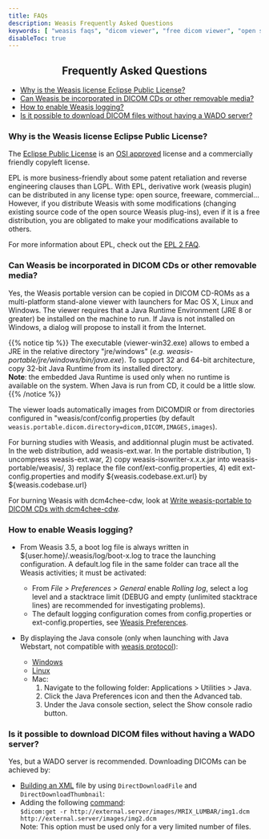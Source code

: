 ```yaml
---
title: FAQs
description: Weasis Frequently Asked Questions
keywords: [ "weasis faqs", "dicom viewer", "free dicom viewer", "open source dicom viewer", "weasis dicom viewer",  "multi-platform dicom viewer", "dicom", "pacs", "pacs viewer" ]
disableToc: true
---
```


## <center>Frequently Asked Questions</center>

 - [Why is the Weasis license Eclipse Public License?](#why-is-the-weasis-license-eclipse-public-license)
 - [Can Weasis be incorporated in DICOM CDs or other removable media?](#can-weasis-be-incorporated-in-dicom-cds-or-other-removable-media)
 - [How to enable Weasis logging?](#how-to-enable-weasis-logging)
 - [Is it possible to download DICOM files without having a WADO server?](#is-it-possible-to-download-dicom-files-without-having-a-wado-server)

### Why is the Weasis license Eclipse Public License? ###
The <a target="_blank" href="http://www.eclipse.org/legal/epl-v20.html">Eclipse Public License</a> is an <a target="_blank" href="http://www.opensource.org">OSI approved</a> license and a commercially friendly copyleft license.

EPL is more business-friendly about some patent retaliation and reverse engineering clauses than LGPL. With EPL, derivative work (weasis plugin) can be distributed in any license type: open source, freeware, commercial... However, if you distribute Weasis with some modifications (changing existing source code of the open source Weasis plug-ins), even if it is a free distribution, you are obligated to make your modifications available to others.

For more information about EPL, check out the <a target="_blank" href="http://www.eclipse.org/legal/epl-2.0/faq.php">EPL 2 FAQ</a>.

### Can Weasis be incorporated in DICOM CDs or other removable media? ###
Yes, the Weasis portable version can be copied in DICOM CD-ROMs as a multi-platform stand-alone viewer with launchers for Mac OS X, Linux and Windows. The viewer requires that a Java Runtime Environment (JRE 8 or greater) be installed on the machine to run. If Java is not installed on Windows, a dialog will propose to install it from the Internet.

{{% notice tip %}}
The executable (viewer-win32.exe) allows to embed a JRE in the relative directory "jre/windows" (_e.g. weasis-portable/jre/windows/bin/java.exe_). To support 32 and 64-bit architecture, copy 32-bit Java Runtime from its installed directory.<br>
**Note**: the embedded Java Runtime is used only when no runtime is available on the system. When Java is run from CD, it could be a little slow.
{{% /notice %}}

The viewer loads automatically images from DICOMDIR or from directories configured in "weasis/conf/config.properties (by default `weasis.portable.dicom.directory=dicom,DICOM,IMAGES,images`).

For burning studies with Weasis, and additionnal plugin must be activated. In the web distribution, add weasis-ext.war. In the portable distribution, 1) uncompress weasis-ext.war, 2) copy weasis-isowriter-x.x.x.jar into weasis-portable/weasis/, 3) replace the file conf/ext-config.properties, 4) edit ext-config.properties and modify ${weasis.codebase.ext.url} by ${weasis.codebase.url}

For burning Weasis with dcm4chee-cdw, look at [Write weasis-portable to DICOM CDs with dcm4chee-cdw](../old/dcm4chee/#write-weasis-portable-to-dicom-cds-with-dcm4chee-cdw).

### How to enable Weasis logging? ###

* From Weasis 3.5, a boot log file is always written in ${user.home}/.weasis/log/boot-x.log to trace the launching configuration. A default.log file in the same folder can trace all the Weasis activities; it must be activated:
    - From *File > Preferences > General* enable *Rolling log*, select a log level and a stacktrace limit (DEBUG and empty (unlimited stacktrace lines) are recommended for investigating problems).
    - The default logging configuration comes from config.properties or ext-config.properties, see [Weasis Preferences](../basics/customize/preferences).

* By displaying the Java console (only when launching with Java Webstart, not compatible with [weasis protocol](../getting-started/weasis-protocol)):
    * <a target="_blank" href="http://www.java.com/en/download/help/javaconsole.xml">Windows</a>
    * <a target="_blank" href="http://www.java.com/en/download/help/enable_console_linux.xml">Linux</a>
    *  Mac:
        1. Navigate to the following folder: Applications > Utilities > Java.
        1. Click the Java Preferences icon and then the Advanced tab.
        1. Under the Java console section, select the Show console radio button.

### Is it possible to download DICOM files without having a WADO server? ###
Yes, but a WADO server is recommended. Downloading DICOMs can be achieved by:

- [Building an XML](../basics/customize/integration/#build-an-xml-manifest-no-wado-server) file by using `DirectDownloadFile` and `DirectDownloadThumbnail`:
- Adding the following [command](../basics/commands/#dicom-get):<br>
    `$dicom:get -r http://external.server/images/MRIX_LUMBAR/img1.dcm  http://external.server/images/img2.dcm`<br>
    Note: This option must be used only for a very limited number of files.
<br>
